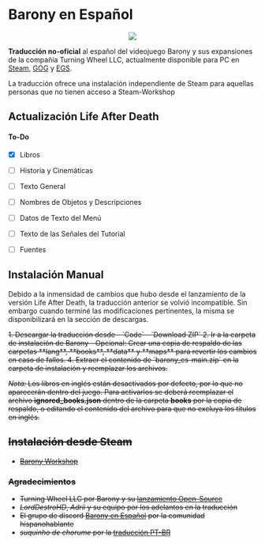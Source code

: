  # Barony en Español

<p align="center">
  <img src="https://i.postimg.cc/tCXPK436/logo.jpg"/>
</p>

**Traducción no-oficial** al español del videojuego Barony y sus expansiones de la compañía Turning Wheel LLC, actualmente disponible para PC en [Steam](https://store.steampowered.com/app/371970/Barony/), [GOG](https://www.gog.com/game/barony_cursed_edition) y [EGS](https://www.epicgames.com/store/en-US/p/barony).

La traducción ofrece una instalación independiente de Steam para aquellas personas que no tienen acceso a Steam-Workshop

## Actualización Life After Death

#### To-Do
- [x] Libros
- [ ] Historia y Cinemáticas
- [ ] Texto General
- [ ] Nombres de Objetos y Descripciones
- [ ] Datos de Texto del Menú
- [ ] Texto de las Señales del Tutorial
- [ ] Fuentes


##  Instalación Manual

Debido a la inmensidad de cambios que hubo desde el lanzamiento de la versión Life After Death, la traducción anterior se volvió incompatible. Sin embargo cuando terminé las modificaciones pertinentes, la misma se disponibilizará en la sección de descargas.

<del>
1. Descargar la traducción desde
    - `Code`
    - `Download ZIP`
2. Ir a la carpeta de instalación de Barony
    - Opcional: Crear una copia de respaldo de las carpetas **lang**, **books**, **data** y **maps** para revertir los cambios en caso de fallos.
4. Extraer el contenido de `barony_es-main.zip` en la carpeta de instalación y reemplazar los archivos.

*Nota:* Los libros en inglés están desactivados por defecto, por lo que no aparecerán dentro del juego. Para activarlos se deberá reemplazar el archivo **ignored_books.json** dentro de la carpeta **books** por la copia de respaldo, o editando el contenido del archivo para que no excluya los títulos en inglés.
</del>

## Instalación desde Steam 
- [Barony Workshop](https://steamcommunity.com/sharedfiles/filedetails/?id=2707610137)


### Agradecimientos
* Turning Wheel LLC por Barony y su [lanzamiento Open-Source](https://github.com/TurningWheel/Barony)
* _LordDestroHD_, _Adrii_ y su equipo por los adelantos en la traducción
* El grupo de discord [Barony en Español](https://discord.gg/SqZTwQV) por la comunidad hispanohablante
* _suquinho de chorume_ por la [traducción PT-BR](https://steamcommunity.com/sharedfiles/filedetails/?id=2613956785)



 
